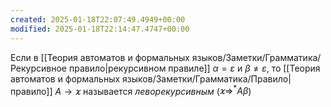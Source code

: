 ```yaml
---
created: 2025-01-18T22:07:49.4949+00:00
modified: 2025-01-18T22:14:47.4747+00:00
---
```

Если в [[Теория автоматов и формальных языков/Заметки/Грамматика/Рекурсивное правило|рекурсивном правиле]] $\alpha = \varepsilon$ и $\beta \neq \varepsilon$, то [[Теория автоматов и формальных языков/Заметки/Грамматика/Правило|правило]] $A \rightarrow \varkappa$ называется *леворекурсивным* ($\varkappa \Rightarrow ^* A \beta$)